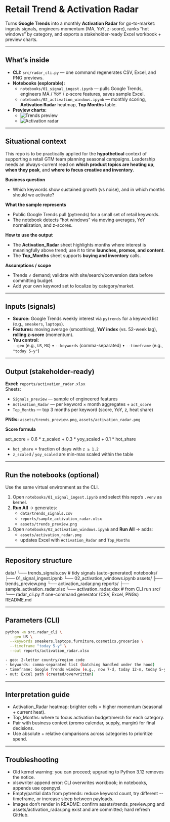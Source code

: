 # Retail Trend & Activation Radar

Turns **Google Trends** into a monthly **Activation Radar** for go-to-market: ingests signals, engineers momentum (MA, YoY, z-score), ranks “hot windows” by category, and exports a stakeholder-ready Excel workbook + preview charts.

---

## What’s inside
- **CLI:** `src/radar_cli.py` — one command regenerates CSV, Excel, and PNG previews.
- **Notebooks (explorable):**
  - `notebooks/01_signal_ingest.ipynb` — pulls Google Trends, engineers MA / YoY / z-score features, saves sample Excel.
  - `notebooks/02_activation_windows.ipynb` — monthly scoring, **Activation Radar** heatmap, **Top Months** table.
- **Preview charts:**
  - ![Trends preview](assets/trends_preview.png)
  - ![Activation radar](assets/activation_radar.png)

---

## Situational context

This repo is to be practically applied for the **hypothetical** context of supporting a retail GTM team planning seasonal campaigns. Leadership needs an always-current read on **which product topics are heating up**, **when they peak**, and **where to focus creative and inventory**.

**Business question**
- Which keywords show sustained growth (vs noise), and in which months should we activate?

**What the sample represents**
- Public Google Trends pull (pytrends) for a small set of retail keywords.
- The notebook detects “hot windows” via moving averages, YoY normalization, and z-scores.

**How to use the output**
- The **Activation_Radar** sheet highlights months where interest is meaningfully above trend; use it to time **launches, promos, and content**.
- The **Top_Months** sheet supports **buying and inventory** calls.

**Assumptions / scope**
- Trends ≠ demand; validate with site/search/conversion data before committing budget.
- Add your own keyword set to localize by category/market.

---

## Inputs (signals)
- **Source:** Google Trends weekly interest via `pytrends` for a keyword list (e.g., `sneakers`, `laptops`).
- **Features:** moving average (smoothing), **YoY index** (vs. 52-week lag), **rolling z-score** (momentum).
- **You control:**  
  `--geo` (e.g., `US`, `MX`) • `--keywords` (comma-separated) • `--timeframe` (e.g., `"today 5-y"`)

---

## Output (stakeholder-ready)
**Excel:** `reports/activation_radar.xlsx`  
Sheets:
- `Signals_preview` — sample of engineered features
- `Activation_Radar` — per keyword × month aggregates + `act_score`
- `Top_Months` — top 3 months per keyword (score, YoY, z, heat share)

**PNGs:** `assets/trends_preview.png`, `assets/activation_radar.png`

**Score formula**

act_score = 0.6 * z_scaled + 0.3 * yoy_scaled + 0.1 * hot_share

- `hot_share` = fraction of days with `z ≥ 1.2`  
- `z_scaled` / `yoy_scaled` are min-max scaled within the table

---

## Run the notebooks (optional)
Use the same virtual environment as the CLI.

1. Open `notebooks/01_signal_ingest.ipynb` and select this repo’s `.venv` as kernel.  
2. **Run All** → generates:
   - `data/trends_signals.csv`
   - `reports/sample_activation_radar.xlsx`
   - `assets/trends_preview.png`
3. Open `notebooks/02_activation_windows.ipynb` and **Run All** → adds:
   - `assets/activation_radar.png`
   - updates Excel with `Activation_Radar` and `Top_Months`

---

## Repository structure

data/
└── trends_signals.csv # tidy signals (auto-generated)
notebooks/
├── 01_signal_ingest.ipynb
└── 02_activation_windows.ipynb
assets/
├── trends_preview.png
└── activation_radar.png
reports/
├── sample_activation_radar.xlsx
└── activation_radar.xlsx # from CLI run
src/
└── radar_cli.py # one-command generator (CSV, Excel, PNGs)
README.md

---

## Parameters (CLI)
```bash
python -m src.radar_cli \
  --geo US \
  --keywords sneakers,laptops,furniture,cosmetics,groceries \
  --timeframe "today 5-y" \
  --out reports/activation_radar.xlsx

- geo: 2-letter country/region code
- keywords: comma-separated list (batching handled under the hood)
- timeframe: Google Trends window (e.g., now 7-d, today 12-m, today 5-y)
- out: Excel path (created/overwritten)
```

---

## Interpretation guide

- Activation_Radar heatmap: brighter cells = higher momentum (seasonal + current heat).
- Top_Months: where to focus activation budget/merch for each category.
- Pair with business context (promo calendar, supply, margin) for final decisions.
- Use absolute + relative comparisons across categories to prioritize spend.

---

## Troubleshooting
- Old kernel warning: you can proceed; upgrading to Python 3.12 removes the notice.
- xlsxwriter append error: CLI overwrites workbook; in notebooks, appends use openpyxl.
- Empty/partial data from pytrends: reduce keyword count, try different --timeframe, or increase sleep between payloads.
- Images don’t render in README: confirm assets/trends_preview.png and assets/activation_radar.png exist and are committed; hard refresh GitHub.
